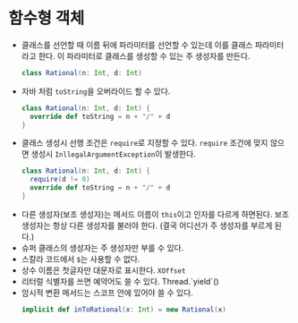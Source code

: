 # 함수형 객체

- 클래스를 선언할 때 이름 뒤에 파라미터를 선언할 수 있는데 이를 클래스 파라미터라고 한다. 이 파라미터로 클래스를 생성할 수 있는 주 생성자를 만든다.
  ```scala
  class Rational(n: Int, d: Int)
  ```
- 자바 처럼 `toString`을 오버라이드 할 수 있다.
  ```scala
  class Rational(n: Int, d: Int) {
    override def toString = n + "/" + d
  }
  ```
- 클래스 생성시 선행 조건은 `require`로 지정할 수 있다. `require` 조건에 맞지 않으면 생성시 `InllegalArgumentException`이 발생한다.
  ```scala
  class Rational(n: Int, d: Int) {
    require(d != 0)
    override def toString = n + "/" + d
  }
  ```
- 다른 생성자(보조 생성자)는 메서드 이름이 `this`이고 인자를 다르게 하면된다. 보조 생성자는 항상 다른 생성자를 불러야 한다. (결국 어디선가 주 생성자를 부르게 된다.)
- 슈퍼 클래스의 생성자는 주 생성자만 부를 수 있다.
- 스칼라 코드에서 `$`는 사용할 수 없다.
- 상수 이름은 첫글자만 대문자로 표시한다. `XOffset`
- 리터럴 식별자를 쓰면 예약어도 쓸 수 있다. Thread.\`yield\`()
- 암시적 변환 메서드는 스코프 안에 있어야 쓸 수 있다.
  ```scala
  implicit def inToRational(x: Int) = new Rational(x)
  ```
